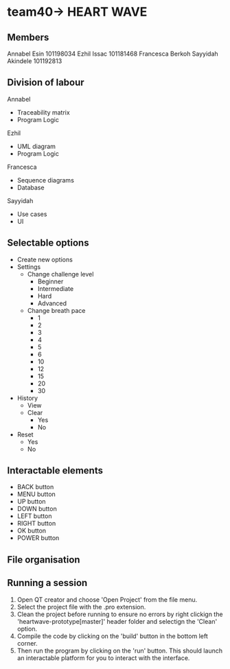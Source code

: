 # team40-> HEART WAVE

Members
-------
Annabel Esin            101198034
Ezhil  Issac            101181468
Francesca Berkoh
Sayyidah Akindele       101192813


Division of labour
------------------
Annabel
  - Traceability matrix
  - Program Logic

Ezhil
  - UML diagram
  - Program Logic

Francesca
  - Sequence diagrams
  - Database

Sayyidah
  - Use cases
  - UI


Selectable options
------------------
- Create new options
- Settings
  - Change challenge level
    - Beginner
    - Intermediate
    - Hard
    - Advanced
  - Change breath pace
    - 1
    - 2
    - 3
    - 4
    - 5
    - 6
    - 10
    - 12
    - 15
    - 20
    - 30
- History
  - View
  - Clear
    - Yes
    - No
- Reset
  - Yes
  - No


Interactable elements
---------------------
- BACK button
- MENU button
- UP button
- DOWN button
- LEFT button
- RIGHT button
- OK button
- POWER button

File organisation
-----------------

Running a session
-----------------
1. Open QT creator and choose 'Open Project' from the file menu.
2. Select the project file with the .pro extension.
3. Clean the project before running to ensure no errors by right clickign the 'heartwave-prototype[master]' header folder and selectign the 'Clean' option. 
4. Compile the code by clicking on the 'build' button in the bottom left corner.
5. Then run the program by clicking on the 'run' button. This should launch an interactable platform for you to interact with the interface. 
